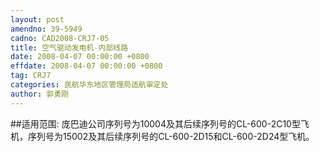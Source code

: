 ```yaml
---
layout: post
amendno: 39-5949
cadno: CAD2008-CRJ7-05
title: 空气驱动发电机-内部线路
date: 2008-04-07 00:00:00 +0800
effdate: 2008-04-07 00:00:00 +0800
tag: CRJ7
categories: 民航华东地区管理局适航审定处
author: 郭勇刚
---
```


##适用范围:
庞巴迪公司序列号为10004及其后续序列号的CL-600-2C10型飞机，序列号为15002及其后续序列号的CL-600-2D15和CL-600-2D24型飞机。

